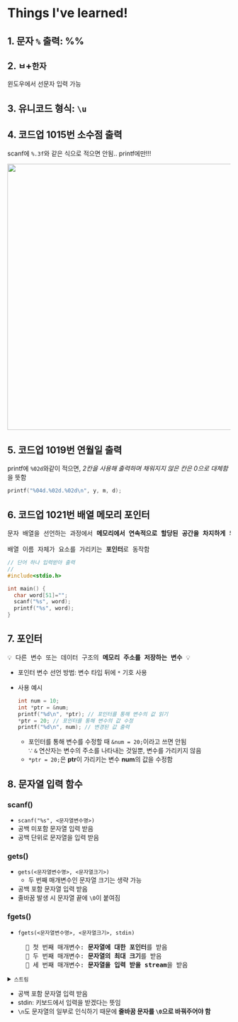 # Things I've learned!
## 1. 문자 ```%``` 출력: %%

## 2. ```ㅂ```+```한자```
윈도우에서 선문자 입력 가능

## 3. 유니코드 형식: ```\u```

## 4. 코드업 1015번 소수점 출력
scanf에 ```%.3f```와 같은 식으로 적으면 안됨.. printf에만!!!<br>

<img src="https://github.com/redzzzi/C23summer/assets/127263392/c2fc4f9c-9cb0-405d-8811-f08eef6223d9" width="600px">

## 5. 코드업 1019번 연월일 출력
printf에 ```%02d```와같이 적으면, *2칸을 사용해 출력하며 채워지지 않은 칸은 0으로 대체함*을 뜻함
```c
printf("%04d.%02d.%02d\n", y, m, d);
```

## 6. 코드업 1021번 배열 메모리 포인터
<pre>
문자 배열을 선언하는 과정에서 <b>메모리에서 연속적으로 할당된 공간을 차지하게 되고</b><br>
배열 이름 자체가 요소를 가리키는 <b>포인터</b>로 동작함
</pre>
```c
// 단어 하나 입력받아 출력
//
#include<stdio.h>

int main() {
  char word[51]="";
  scanf("%s", word);
  printf("%s", word);
}
```

## 7. 포인터
<pre>
💡 다른 변수 또는 데이터 구조의 <b>메모리 주소를 저장하는 변수</b> 💡
</pre>
* 포인터 변수 선언 방법: 변수 타입 뒤에 ```*``` 기호 사용
* 사용 예시
  <br>

  ```c
  int num = 10;
  int *ptr = &num;
  printf("%d\n", *ptr); // 포인터를 통해 변수의 값 읽기
  *ptr = 20; // 포인터를 통해 변수의 값 수정
  printf("%d\n", num); // 변경된 값 출력
  ```
    * 포인터를 통해 변수를 수정할 때 ```&num = 20;```이라고 쓰면 안됨<br>
      ∵ ```&``` 연산자는 변수의 주소를 나타내는 것일뿐, 변수를 가리키지 않음
    * ```*ptr = 20;```은 **ptr**이 가리키는 변수 **num**의 값을 수정함

## 8. 문자열 입력 함수
### scanf()
* ```scanf("%s", <문자열변수명>)```
* 공백 미포함 문자열 입력 받음
* 공백 단위로 문자열을 입력 받음

### gets()
* ```gets(<문자열변수명>, <문자열크기>)```
    * 두 번째 매개변수인 문자열 크기는 생략 가능
* 공백 포함 문자열 입력 받음
* 줄바꿈 발생 시 문자열 끝에 ```\0```이 붙여짐

### fgets()
* ```fgets(<문자열변수명>, <문자열크기>, stdin)```<br>

    <pre>
    🐤 첫 번째 매개변수: <b>문자열에 대한 포인터</b>를 받음
    🐤 두 번째 매개변수: <b>문자열의 최대 크기</b>를 받음
    🐤 세 번째 매개변수: <b>문자열을 입력 받을 stream</b>을 받음
</pre>


<details>
  <summary><code>스트림</code></summary>
  <div markdown="1">
  
  <br>
  
  ```스트림이란?```
  <pre>
  C언어에서 데이터를 입/출력하기 위한 일련의 문자열로,<br>
  프로그램과 입출력 장치 사이에서 입출력 데이터를 중계하는 역할을 함
</pre>

  ```C언어 표준 입출력 스트림```
  |스트림|설명|장치|
  |:---:|:---:|:---:|
  |stdin|표준 입력|키보드|
  |stdout|표준 출력|화면|
  |stderr|표준 에러|화면|
  |stdprn|표준 프린터|프린터|
  |stdaux|표준 보조|직렬 포트|

  ```스트림의 종류```
  * 텍스트 스트림: 텍스트 문자만을 처리 ex) 표준 입출력 스트림
  * 바이너리 스트림: 자료를 **바이트 단위**로 처리하여 모든 종류의 데이터를 처리 ex) 파일 사용 입출력
</details>

* 공백 포함 문자열 입력 받음
* stdin: 키보드에서 입력을 받겠다는 뜻임
* ```\n```도 문자열의 일부로 인식하기 때문에 **줄바꿈 문자를 ```\0```으로 바꿔주어야 함**
